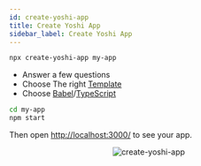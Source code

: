 ```yaml
---
id: create-yoshi-app
title: Create Yoshi App
sidebar_label: Create Yoshi App
---
```


```sh
npx create-yoshi-app my-app
```

- Answer a few questions
- Choose The right [Template](./templates)
- Choose [Babel](https://babeljs.io/)/[TypeScript](https://www.typescriptlang.org/)

```sh
cd my-app
npm start
```

Then open [http://localhost:3000/](http://localhost:3000/) to see your app.

<p align='center'>
  <img src='https://yoshi-assets.surge.sh/create-yoshi-app.gif' alt='create-yoshi-app' />
</p>

